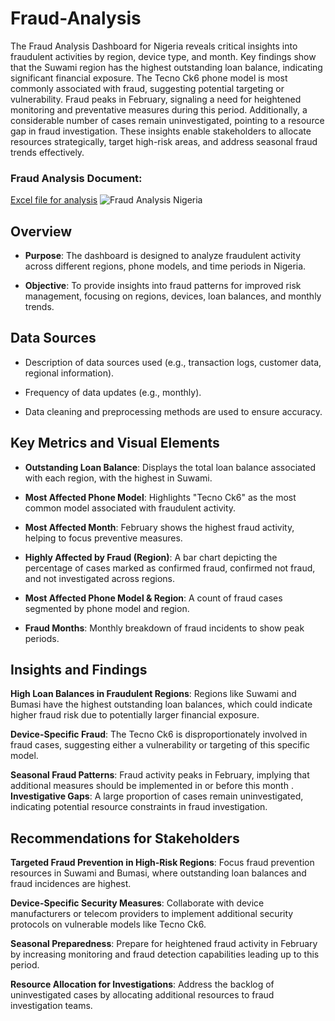 # Fraud-Analysis
The Fraud Analysis Dashboard for Nigeria reveals critical insights into fraudulent activities by region, device type, and month. Key findings show that the Suwami region has the highest outstanding loan balance, indicating significant financial exposure. The Tecno Ck6 phone model is most commonly associated with fraud, suggesting potential targeting or vulnerability. Fraud peaks in February, signaling a need for heightened monitoring and preventative measures during this period. Additionally, a considerable number of cases remain uninvestigated, pointing to a resource gap in fraud investigation. These insights enable stakeholders to allocate resources strategically, target high-risk areas, and address seasonal fraud trends effectively.

### Fraud Analysis Document:

[Excel file for analysis](https://docs.google.com/spreadsheets/d/1z4XmKZbVhsnccqebmdmL0EmuuoKZ1Kbd/edit?usp=sharing&ouid=111293989867994145809&rtpof=true&sd=true/)
![Fraud Analysis Nigeria](https://github.com/user-attachments/assets/4f2aedce-8a70-4805-b435-4cd133db29ec)


## Overview
- **Purpose**: The dashboard is designed to analyze fraudulent activity across different regions, phone models, and time periods in Nigeria.

- **Objective**: To provide insights into fraud patterns for improved risk management, focusing on regions, devices, loan balances, and monthly trends.

## Data Sources
- Description of data sources used (e.g., transaction logs, customer data, regional information).

- Frequency of data updates (e.g., monthly).

- Data cleaning and preprocessing methods are used to ensure accuracy.

## Key Metrics and Visual Elements
- **Outstanding Loan Balance**: Displays the total loan balance associated with each region, with the highest in Suwami.

- **Most Affected Phone Model**: Highlights "Tecno Ck6" as the most common model associated with fraudulent activity.

- **Most Affected Month**: February shows the highest fraud activity, helping to focus preventive measures.

- **Highly Affected by Fraud (Region)**: A bar chart depicting the percentage of cases marked as confirmed fraud, confirmed not fraud, and not investigated across regions.

- **Most Affected Phone Model & Region**: A count of fraud cases segmented by phone model and region.

- **Fraud Months**: Monthly breakdown of fraud incidents to show peak periods.

## Insights and Findings
**High Loan Balances in Fraudulent Regions**: Regions like Suwami and Bumasi have the highest outstanding loan balances, which could indicate higher fraud risk due to potentially larger financial exposure.

**Device-Specific Fraud**: The Tecno Ck6 is disproportionately involved in fraud cases, suggesting either a vulnerability or targeting of this specific model.

**Seasonal Fraud Patterns**: Fraud activity peaks in February, implying that additional measures should be implemented in or before this month
.
**Investigative Gaps**: A large proportion of cases remain uninvestigated, indicating potential resource constraints in fraud investigation.

## Recommendations for Stakeholders
**Targeted Fraud Prevention in High-Risk Regions**: Focus fraud prevention resources in Suwami and Bumasi, where outstanding loan balances and fraud incidences are highest.

**Device-Specific Security Measures**: Collaborate with device manufacturers or telecom providers to implement additional security protocols on vulnerable models like Tecno Ck6.

**Seasonal Preparedness**: Prepare for heightened fraud activity in February by increasing monitoring and fraud detection capabilities leading up to this period.

**Resource Allocation for Investigations**: Address the backlog of uninvestigated cases by allocating additional resources to fraud investigation teams.

